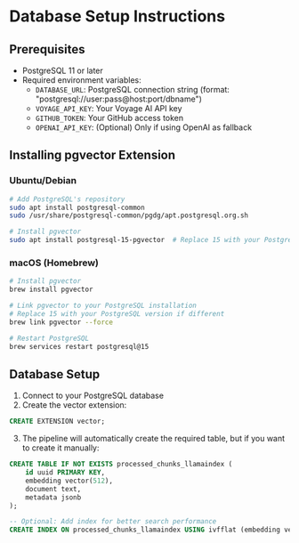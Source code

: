 # Database Setup Instructions

## Prerequisites

- PostgreSQL 11 or later
- Required environment variables:
  - `DATABASE_URL`: PostgreSQL connection string (format: "postgresql://user:pass@host:port/dbname")
  - `VOYAGE_API_KEY`: Your Voyage AI API key
  - `GITHUB_TOKEN`: Your GitHub access token
  - `OPENAI_API_KEY`: (Optional) Only if using OpenAI as fallback

## Installing pgvector Extension

### Ubuntu/Debian

```bash
# Add PostgreSQL's repository
sudo apt install postgresql-common
sudo /usr/share/postgresql-common/pgdg/apt.postgresql.org.sh

# Install pgvector
sudo apt install postgresql-15-pgvector  # Replace 15 with your PostgreSQL version
```

### macOS (Homebrew)

```bash
# Install pgvector
brew install pgvector

# Link pgvector to your PostgreSQL installation
# Replace 15 with your PostgreSQL version if different
brew link pgvector --force

# Restart PostgreSQL
brew services restart postgresql@15
```

## Database Setup

1. Connect to your PostgreSQL database
2. Create the vector extension:

```sql
CREATE EXTENSION vector;
```

3. The pipeline will automatically create the required table, but if you want to create it manually:

```sql
CREATE TABLE IF NOT EXISTS processed_chunks_llamaindex (
    id uuid PRIMARY KEY,
    embedding vector(512),
    document text,
    metadata jsonb
);

-- Optional: Add index for better search performance
CREATE INDEX ON processed_chunks_llamaindex USING ivfflat (embedding vector_cosine_ops);
```
